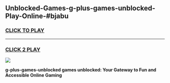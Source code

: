 
## Unblocked-Games-g-plus-games-unblocked-Play-Online-#bjabu
<h3>
<a href="https://premium.freeplayer.one?title=g-plus-games-unblocked&ref=27F">CLICK TO PLAY</a></h3>
<hr>

<h3>
<a href="https://premium.freeplayer.one?title=g-plus-games-unblocked&ref=27F">CLICK 2 PLAY</a>
  
</h3>

<a href="https://premium.freeplayer.one?title=g-plus-games-unblocked&ref=27F"><img src="https://clearcache.store/games.png"></a>


**g-plus-games-unblocked games unblocked: Your Gateway to Fun and Accessible Online Gaming**
